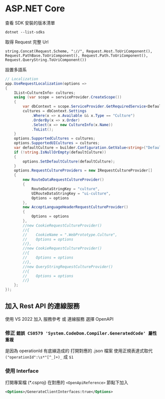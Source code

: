 # ASP.NET Core

查看 SDK 安裝的版本清單

```
dotnet --list-sdks
```

取得 Request 完整 Url

```
string.Concat(Request.Scheme, "://", Request.Host.ToUriComponent(), Request.PathBase.ToUriComponent(), Request.Path.ToUriComponent(), Request.QueryString.ToUriComponent())
```

設置多語系

```cs
// Localization
app.UseRequestLocalization(options =>
{
    IList<CultureInfo> cultures;
    using (var scope = serviceProvider.CreateScope())
    {
        var dbContext = scope.ServiceProvider.GetRequiredService<DefaultDbContext>();
        cultures = dbContext.Settings
            .Where(x => x.Available && x.Type == "Culture")
            .OrderBy(x => x.Order)
            .Select(x => new CultureInfo(x.Name))
            .ToList();
    }
    options.SupportedCultures = cultures;
    options.SupportedUICultures = cultures;
    var defaultCulture = builder.Configuration.GetValue<string>("DefaultCulture");
    if (!string.IsNullOrEmpty(defaultCulture))
    {
        options.SetDefaultCulture(defaultCulture);
    }
    options.RequestCultureProviders = new IRequestCultureProvider[]
    {
        new RouteDataRequestCultureProvider()
        {
            RouteDataStringKey = "culture",
            UIRouteDataStringKey = "ui-culture",
            Options = options
        },
        new AcceptLanguageHeaderRequestCultureProvider()
        {
            Options = options
        },
        //new CookieRequestCultureProvider()
        //{
        //    CookieName = ".WebPrototype.Culture",
        //    Options = options
        //},
        //new CookieRequestCultureProvider()
        //{
        //    Options = options
        //},
        //new QueryStringRequestCultureProvider()
        //{
        //    Options = options
        //}
    };
});
```

## 加入 Rest API 的連線服務

使用 VS 2022 加入 服務參考 或 連線服務
選擇 OpenAPI

### 修正 `錯誤 CS0579 'System.CodeDom.Compiler.GeneratedCode' 屬性重複`

是因為 operationId 有底線造成的
打開對應的 .json 檔案
使用正規表達式取代 `("operationId":\s*"[^_]+)_` 成 `$1`

### 使用 Interface

打開專案檔 (*.csproj)
在對應的 `<OpenApiReference>` 節點下加入
``` xml
<Options>/GenerateClientInterfaces:true</Options>
```